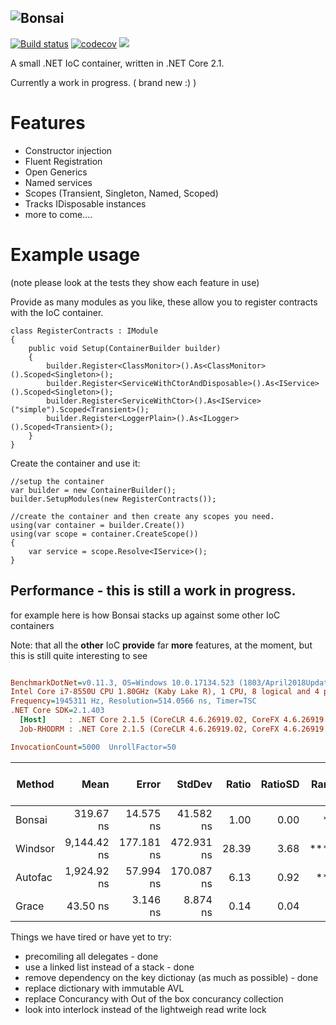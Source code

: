 ## ![Bonsai](https://raw.githubusercontent.com/dbones/bonsai/master/images/bonsai-large.png "Bonsai IoC")


[![Build status](https://ci.appveyor.com/api/projects/status/wjj6iy88fdsl1sy7/branch/master?svg=true)](https://ci.appveyor.com/project/dbones/bonsai/branch/master) [![codecov](https://codecov.io/gh/dbones/bonsai/branch/master/graph/badge.svg)](https://codecov.io/gh/dbones/bonsai) ![](https://img.shields.io/nuget/v/Bonsai.Ioc.svg)


A small .NET IoC container, written in .NET Core 2.1.

Currently a work in progress. ( brand new :) )

# Features 

* Constructor injection
* Fluent Registration
* Open Generics
* Named services
* Scopes (Transient, Singleton, Named, Scoped)
* Tracks IDisposable instances
* more to come....


# Example usage

(note please look at the tests they show each feature in use)

Provide as many modules as you like, these allow you to register contracts with the IoC container.


```
class RegisterContracts : IModule
{
    public void Setup(ContainerBuilder builder)
    {
        builder.Register<ClassMonitor>().As<ClassMonitor>().Scoped<Singleton>();
        builder.Register<ServiceWithCtorAndDisposable>().As<IService>().Scoped<Singleton>();
        builder.Register<ServiceWithCtor>().As<IService>("simple").Scoped<Transient>();
        builder.Register<LoggerPlain>().As<ILogger>().Scoped<Transient>();
    }
}
```

Create the container and use it:

```
//setup the container
var builder = new ContainerBuilder();
builder.SetupModules(new RegisterContracts());

//create the container and then create any scopes you need.
using(var container = builder.Create())
using(var scope = container.CreateScope())
{ 
    var service = scope.Resolve<IService>();
}
```

## Performance - this is still a work in progress.

for example here is how Bonsai stacks up against some other IoC containers

Note: that all the **other** IoC **provide** far **more** features, at the moment, but this is still quite interesting to see

``` ini

BenchmarkDotNet=v0.11.3, OS=Windows 10.0.17134.523 (1803/April2018Update/Redstone4)
Intel Core i7-8550U CPU 1.80GHz (Kaby Lake R), 1 CPU, 8 logical and 4 physical cores
Frequency=1945311 Hz, Resolution=514.0566 ns, Timer=TSC
.NET Core SDK=2.1.403
  [Host]     : .NET Core 2.1.5 (CoreCLR 4.6.26919.02, CoreFX 4.6.26919.02), 64bit RyuJIT
  Job-RHODRM : .NET Core 2.1.5 (CoreCLR 4.6.26919.02, CoreFX 4.6.26919.02), 64bit RyuJIT

InvocationCount=5000  UnrollFactor=50  

```
|  Method |        Mean |      Error |     StdDev | Ratio | RatioSD | Rank | Gen 0/1k Op | Gen 1/1k Op | Gen 2/1k Op | Allocated Memory/Op |
|-------- |------------:|-----------:|-----------:|------:|--------:|-----:|------------:|------------:|------------:|--------------------:|
|   Bonsai |   319.67 ns |  14.575 ns |  41.582 ns |  1.00 |    0.00 |   ** |           - |           - |           - |               538 B |
| Windsor | 9,144.42 ns | 177.181 ns | 472.931 ns | 28.39 |    3.68 | **** |      1.0000 |           - |           - |              4344 B |
| Autofac | 1,924.92 ns |  57.994 ns | 170.087 ns |  6.13 |    0.92 |  *** |      0.4000 |           - |           - |              2344 B |
|   Grace |    43.50 ns |   3.146 ns |   8.874 ns |  0.14 |    0.04 |    * |           - |           - |           - |               104 B |


Things we have tired or have yet to try:

* precomiling all delegates - done
* use a linked list instead of a stack - done
* remove dependency on the key dictionay (as much as possible) - done 
* replace dictionary with immutable AVL
* replace Concurancy with Out of the box concurancy collection
* look into interlock instead of the lightweigh read write lock